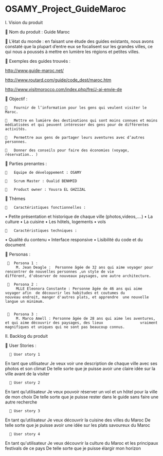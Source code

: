 # OSAMY_Project_GuideMaroc

I.	Vision du produit 

	Nom du produit : Guide Maroc

	L’état du monde : en faisant une étude des guides existants, nous avons constaté que la plupart d’entre eux se focalisent sur les grandes villes, ce qui nous a poussés à mettre en lumière les régions et petites villes.

	Exemples des guides trouvés :

http://www.guide-maroc.net/

http://www.routard.com/guide/code_dest/maroc.htm

http://www.visitmorocco.com/index.php/fre/J-ai-envie-de


	Objectif : 
   
    	Fournir de l’information pour les gens qui veulent visiter le Maroc.
    
    	Mettre en lumière des destinations qui sont moins connues et moins médiatisées et qui peuvent intéresser des gens pour de différentes activités.
    
    	Permettre aux gens de partager leurs aventures avec d’autres personnes.
    
    	Donner des conseils pour faire des économies (voyage, réservation.. )


	Parties prenantes :
    
    	Equipe de développement : OSAMY
    
    	Scrum Master : Oualid BENHMID
    
    	Product owner : Yousra EL GHZIZAL

	Thèmes
    
    	Caractéristiques fonctionnelles :
•	Petite présentation et historique de chaque ville (photos,videos,....)
•	La culture
•	La cuisine
•	Les hôtels, logements
•	vols

    
    	Caractéristiques techniques :
•	Qualité du contenu
•	Interface responsive
•	Lisibilité du code et du document
 


	Personas : 

     	Persona 1 :
         M. Jean Deagle :  Personne âgée de 32 ans qui aime voyager pour rencontrer de nouvelles personnes ,un style de vie             différent, d'observer de nouveaux paysages, une autre architecture.
         
     	Persona 2 :
         MLLE Eleonora Constante : Personne âgée de 46 ans qui aime voyager afin  de découvrir les habitudes et coutumes du             nouveau endroit, manger d'autres plats, et apprendre  une nouvelle langue un minimum.
         
     
     	Persona 3 :
         M. Marco Amell : Personne âgée de 28 ans qui aime les aventures, et qui aime découvrir des paysages, des lieux                 vraiment magnifiques et uniques qui ne sont pas beaucoup connus.


II.   Backlog du produit


	User Stories :

 	  	User story 1

En tant que utilisateur
Je veux voir une description de chaque ville avec ses photos et son climat
De telle sorte que je puisse avoir une claire idée sur la ville avant de la visiter

 	  	User story 2 

En tant qu’utilisateur
Je veux pouvoir réserver un vol et un hôtel pour la ville de mon choix
De telle sorte que je puisse rester dans le guide sans faire une autre recherche

 	  	User story 3

En tant qu’utilisateur
Je veux découvrir la cuisine des villes du Maroc
De telle sorte que je puisse avoir une idée sur les plats savoureux du Maroc

 	  	User story 4 

En tant qu'utilisateur 
Je veux découvrir la culture du Maroc et les principaux festivals de ce pays
De telle sorte que je puisse élargir mon horizon

